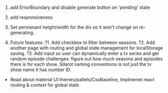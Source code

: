 1. add ErrorBoundary and disable generate button on 'pending' state
2. add responsiveness
3. Set permenant height/width for the div so it won't change on re-generating.

4. Future features:
   ?1. Add checkbox to filter between seasons.
   ?2. Add another page with routing and global state management for localStorage saving.
   ?3. Add input so user can dynamically enter a tv series and get random episode
   challenges:
   figure out how much seasons and episodes there is for each show.
   Sdarot naming conventions is not just the tv show name it has number ID.

- Read about material UI themes/pallets/CssBaseline, Implmenet react routing & context for global state
